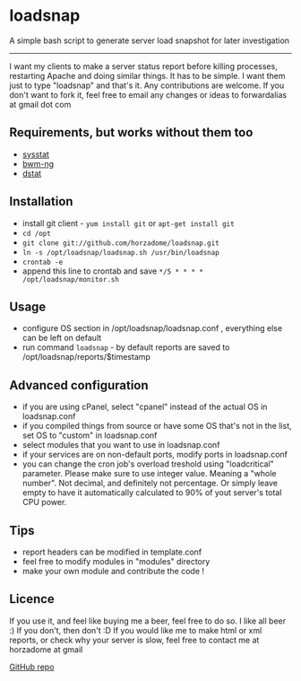 loadsnap
========

A simple bash script to generate server load snapshot for later investigation

-------------------------------------
I want my clients to make a server status report before killing processes, restarting Apache and doing similar things.
It has to be simple. I want them just to type "loadsnap" and that's it.
Any contributions are welcome. If you don't want to fork it, feel free to email any changes or ideas to forwardalias at gmail dot com

Requirements, but works without them too
-------------------------------------
- [sysstat](http://sebastien.godard.pagesperso-orange.fr/)
- [bwm-ng](http://www.gropp.org/?id=projects&sub=bwm-ng)
- [dstat](http://dag.wieers.com/home-made/dstat/)


Installation
-------------------------------------
- install git client - `yum install git` or `apt-get install git`
- `cd /opt`
- `git clone git://github.com/horzadome/loadsnap.git`
- `ln -s /opt/loadsnap/loadsnap.sh /usr/bin/loadsnap`
- `crontab -e`
- append this line to crontab and save `*/5 * * * * /opt/loadsnap/monitor.sh`


Usage
-------------------------------------
- configure OS section in /opt/loadsnap/loadsnap.conf , everything else can be left on default
- run command `loadsnap` - by default reports are saved to /opt/loadsnap/reports/$timestamp

Advanced configuration
-------------------------------------
- if you are using cPanel, select "cpanel" instead of the actual OS in loadsnap.conf
- if you compiled things from source or have some OS that's not in the list, set OS to "custom" in loadsnap.conf
- select modules that you want to use in loadsnap.conf
- if your services are on non-default ports, modify ports in loadsnap.conf
- you can change the cron job's overload treshold using "loadcritical" parameter. Please make sure to use integer value. Meaning a "whole number". Not decimal, and definitely not percentage. Or simply leave empty to have it automatically calculated to 90% of yout server's total CPU power.

Tips
-------------------------------------
- report headers can be modified in template.conf
- feel free to modify modules in "modules" directory
- make your own module and contribute the code !

Licence
-------------------------------------
If you use it, and feel like buying me a beer, feel free to do so. I like all beer :)
If you don't, then don't :D
If you would like me to make html or xml reports, or check why your server is slow, feel free to contact me at horzadome at gmail


[GitHub repo](https://github.com/horzadome/loadsnap/)